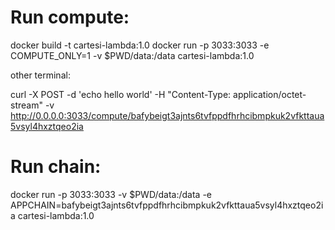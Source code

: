 # Run compute:

docker build -t cartesi-lambda:1.0
docker run -p 3033:3033 -e COMPUTE_ONLY=1 -v $PWD/data:/data cartesi-lambda:1.0

other terminal:

curl -X POST -d 'echo hello world' -H "Content-Type: application/octet-stream" -v http://0.0.0.0:3033/compute/bafybeigt3ajnts6tvfppdfhrhcibmpkuk2vfkttaua5vsyl4hxztqeo2ia

# Run chain:

docker run -p 3033:3033 -v $PWD/data:/data -e APPCHAIN=bafybeigt3ajnts6tvfppdfhrhcibmpkuk2vfkttaua5vsyl4hxztqeo2ia  cartesi-lambda:1.0